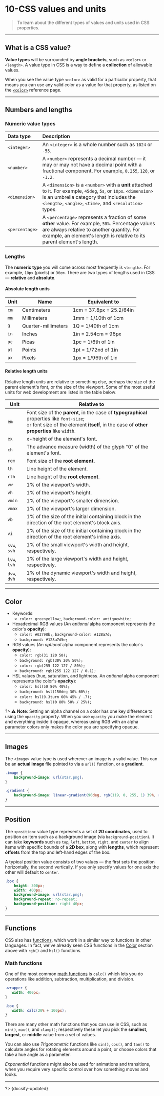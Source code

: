 # 10-CSS values and units

> To learn about the different types of values and units used in CSS properties.

---

## What is a CSS value?

**Value types** will be surrounded by **angle brackets**, such as `<color>` or `<length>`. A value type in CSS is a way to define a **collection** of allowable values.

When you see the value type `<color>` as valid for a particular property, that means you can use any valid color as a value for that property, as listed on the [`<color>`](https://developer.mozilla.org/en-US/docs/Web/CSS/color_value) reference page.

---

## Numbers and lengths

### Numeric value types

| Data type | Description |
| :--- | :--- |
| `<integer>` | An `<integer>` is a whole number such as `1024` or `-55`. |
| `<number>` | A `<number>` represents a decimal number — it may or may not have a decimal point with a fractional component. For example, `0.255`, `128`, or `-1.2`. |
| `<dimension>` | A `<dimension>` is a `<number>` with a **unit** attached to it. For example, `45deg`, `5s`, or `10px`. `<dimension>` is an umbrella category that includes the `<length>`, `<angle>`, `<time>`, and `<resolution>` types. |
| `<percentage>` | A `<percentage>` represents a fraction of some **other** value. For example, `50%`. Percentage values are always relative to another quantity. For example, an element's length is         relative to its parent element's length. |

### Lengths

The **numeric type** you will come across most frequently is `<length>`. For example, `10px` (pixels) or `30em`. There are two types of lengths used in CSS — **relative** and **absolute**.

#### Absolute length units

| Unit | Name                | Equivalent to            |
| ---- | ------------------- | ------------------------ |
| `cm` | Centimeters         | 1cm = 37.8px = 25.2/64in |
| `mm` | Millimeters         | 1mm = 1/10th of 1cm      |
| `Q`  | Quarter-millimeters | 1Q = 1/40th of 1cm       |
| `in` | Inches              | 1in = 2.54cm = 96px      |
| `pc` | Picas               | 1pc = 1/6th of 1in       |
| `pt` | Points              | 1pt = 1/72nd of 1in      |
| `px` | Pixels              | 1px = 1/96th of 1in      |

#### Relative length units

Relative length units are relative to something else, perhaps the size of the parent element's font, or the size of the viewport. Some of the most useful units for web development are listed in the table below:

| Unit | Relative to |
|---|---|
| `em` | Font size of the **parent**, in the case of **typographical** properties like `font-size`;<br> or font size of the element **itself**, in the case of **other properties** like `width`. |
| `ex` | x-height of the element's font. |
| `ch` | The advance measure (width) of the glyph "0" of the element's font. |
| `rem` | Font size of the **root element**. |
| `lh` | Line height of the element. |
| `rlh` | Line height of the **root element**. |
| `vw` | 1% of the viewport's width. |
| `vh` | 1% of the viewport's height. |
| `vmin` | 1% of the viewport's smaller dimension. |
| `vmax` | 1% of the viewport's larger dimension. |
| `vb` | 1% of the size of the initial containing block in the direction of the root element's block axis. |
| `vi` | 1% of the size of the initial containing block in the direction of the root element's inline axis. |
| `svw`, `svh` | 1% of the small viewport's width and height, respectively. |
| `lvw`, `lvh` | 1% of the large viewport's width and height, respectively. |
| `dvw`, `dvh` | 1% of the dynamic viewport's width and height, respectively. |

---

## Color

- Keywords:
  - `color: greenyellow;`, `background-color: antiquewhite;`
- Hexadecimal RGB values (An *optional* alpha component represents the color's **opacity**):
  - `color: #02798b;`, `background-color: #128a7d;`
  - `background: #128a7d5e;`
- RGB values (An *optional* alpha component represents the color's **opacity**):
  - `color: rgb(31 120 50);`
  - `background: rgb(30% 20% 50%);`
  - `color: rgb(255 122 127 / 80%);`
  - `background: rgb(255 122 127 / 0.1);`
- HSL values (hue, saturation, and lightness. An *optional* alpha component represents the color's **opacity**):
  - `color: hsl(50 80% 40%);`
  - `background: hsl(150deg 30% 60%);`
  - `color: hsl(0.3turn 60% 45% / .7);`
  - `background: hsl(0 80% 50% / 25%);`

?> ⚠️ **Note**: Setting an alpha channel on a color has one key difference to using the `opacity` property. When you use `opacity` you make the element and everything inside it opaque, whereas using RGB with an alpha parameter colors only makes the color you are specifying opaque.

---

## Images

The `<image>` value type is used wherever an image is a valid value. This can be an **actual image** file pointed to via a `url()` function, or a **gradient**.

```css
.image {
    background-image: url(star.png);
}

.gradient {
    background-image: linear-gradient(90deg, rgb(119, 0, 255, 1) 39%, rgb(0, 212, 255, 1) 100%);
}
```

---

## Position

The `<position>` value type represents a set of **2D coordinates**, used to position an item such as a background image (via `background-position`). It can take **keywords** such as `top`, `left`, `bottom`, `right`, and `center` to align items with specific bounds of a **2D box**, along with **lengths**, which represent **offsets** from the top and left-hand edges of the box.

A typical position value consists of two values — the first sets the position horizontally, the second vertically. If you only specify values for one axis the other will default to `center`.

```css
.box {
    height: 300px;
    width: 400px;
    background-image: url(star.png);
    background-repeat: no-repeat;
    background-position: right 40px;
}
```

---

## Functions

CSS also has [functions](https://developer.mozilla.org/en-US/docs/Web/CSS/CSS_Functions), which work in a similar way to functions in other languages. In fact, we've already seen CSS functions in the [Color](#color) section above with `rgb()` and `hsl()` functions. 

### Math functions

 One of the most common [math functions](https://developer.mozilla.org/en-US/docs/Web/CSS/CSS_Functions#math_functions) is `calc()` which lets you do operations like addition, subtraction, multiplication, and division.

 ```css
 .wrapper {
    width: 400px;
}

.box {
    width: calc(20% + 100px);
}
```

There are many other math functions that you can use in CSS, such as `min()`, `max()`, and `clamp()`; respectively these let you pick the **smallest**, **largest**, or **middle** value from a set of values.

You can also use *Trigonometric* functions like `sin()`, `cos()`, and `tan()` to calculate angles for rotating elements around a point, or choose colors that take a hue angle as a parameter.

*Exponential* functions might also be used for animations and transitions, when you require very specific control over how something moves and looks.



---

?> {docsify-updated}